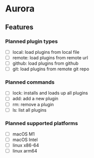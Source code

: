# Aurora

## Features

### Planned plugin types

- [ ] local: load plugins from local file
- [ ] remote: load plugins from remote url
- [ ] github: load plugins from github
- [ ] git: load plugins from remote git repo

### Planned commands

- [ ] lock: installs and loads up all plugins
- [ ] add: add a new plugin
- [ ] rm: remove a plugin
- [ ] ls: list all plugins

### Planned supported platforms

- [ ] macOS M1
- [ ] macOS Intel
- [ ] linux x86-64
- [ ] linux arm64
